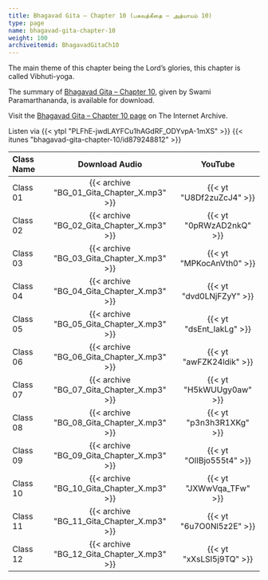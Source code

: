 ```yaml
---
title: Bhagavad Gita – Chapter 10 (பகவத்கீதை – அத்யாயம் 10)
type: page
name: bhagavad-gita-chapter-10
weight: 100
archiveitemid: BhagavadGitaCh10
---
```


The main theme of this chapter being the Lord’s glories, this chapter is called Vibhuti-yoga.

The summary of [Bhagavad Gita – Chapter 10](https://archive.org/download/BhagavadGitaSummary/BG_10.pdf), given by Swami Paramarthananda, is available for download.

Visit the [Bhagavad Gita – Chapter 10 page](https://archive.org/details/BhagavadGitaCh10) on The Internet Archive.

Listen via {{< ytpl "PLFhE-jwdLAYFCu1hAGdRF_ODYvpA-1mXS" >}} {{< itunes "bhagavad-gita-chapter-10/id879248812" >}}

Class Name | Download Audio | YouTube
:---|:---:|:---:
Class 01 | {{< archive "BG_01_Gita_Chapter_X.mp3" >}} | {{< yt "U8Df2zuZcJ4" >}}
Class 02 | {{< archive "BG_02_Gita_Chapter_X.mp3" >}} | {{< yt "0pRWzAD2nkQ" >}}
Class 03 | {{< archive "BG_03_Gita_Chapter_X.mp3" >}} | {{< yt "MPKocAnVth0" >}}
Class 04 | {{< archive "BG_04_Gita_Chapter_X.mp3" >}} | {{< yt "dvd0LNjFZyY" >}}
Class 05 | {{< archive "BG_05_Gita_Chapter_X.mp3" >}} | {{< yt "dsEnt_IakLg" >}}
Class 06 | {{< archive "BG_06_Gita_Chapter_X.mp3" >}} | {{< yt "awFZK24ldik" >}}
Class 07 | {{< archive "BG_07_Gita_Chapter_X.mp3" >}} | {{< yt "H5kWUUgy0aw" >}}
Class 08 | {{< archive "BG_08_Gita_Chapter_X.mp3" >}} | {{< yt "p3n3h3R1XKg" >}}
Class 09 | {{< archive "BG_09_Gita_Chapter_X.mp3" >}} | {{< yt "OlIBjo555t4" >}}
Class 10 | {{< archive "BG_10_Gita_Chapter_X.mp3" >}} | {{< yt "JXWwVqa_TFw" >}}
Class 11 | {{< archive "BG_11_Gita_Chapter_X.mp3" >}} | {{< yt "6u7O0Nl5z2E" >}}
Class 12 | {{< archive "BG_12_Gita_Chapter_X.mp3" >}} | {{< yt "xXsLSI5j9TQ" >}}